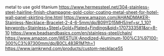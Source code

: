 metal to use
	gold titanium 
		https://www.hermessteel.net/304-stainless-steel-hairline-finish-champagne-gold-color-coating-metal-sheet-for-hotel-wall-panel-skirting-line.html
		https://www.amazon.com/AHANDMAKER-Stainless-Necklace-Bracelet-2-4-6-5mm/dp/B09YD15MH5/ref=sr_1_10?keywords=Stainless+Steel+Gold+Plated+Findings&qid=1707333581&sr=8-10
		https://www.beadsandbasics.com/en/stainless-steel/chain/
		https://www.amazon.com/WESTUX-Anodized-Aluminum-100%C3%97100-300%C3%97300mm/dp/B0CL483R1M?th=1
https://www.iamkrwnd.com/products/custom-necklace55